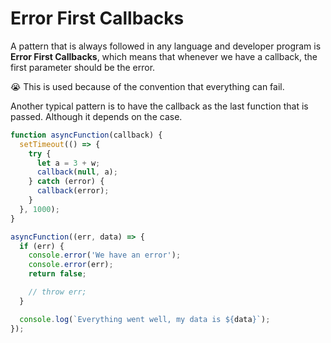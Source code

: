 # Error First Callbacks

A pattern that is always followed in any language and developer program is **Error First Callbacks**, which means that whenever we have a callback, the first parameter should be the error.

😭 This is used because of the convention that everything can fail.

Another typical pattern is to have the callback as the last function that is passed. Although it depends on the case.

```javascript
function asyncFunction(callback) {
  setTimeout(() => {
    try {
      let a = 3 + w;
      callback(null, a);
    } catch (error) {
      callback(error);
    }
  }, 1000);
}

asyncFunction((err, data) => {
  if (err) {
    console.error('We have an error');
    console.error(err);
    return false;

    // throw err;
  }

  console.log(`Everything went well, my data is ${data}`);
});
```
